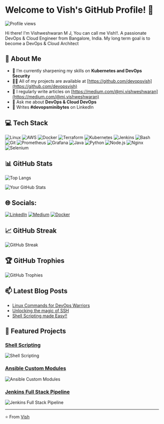 # Welcome to Vish's GitHub Profile! 👋

![Profile views](https://komarev.com/ghpvc/?username=devopsvish&color=blue)

Hi there! I'm Vishweshwaran M J, You can call me Vish!!. A passionate DevOps & Cloud Engineer from Bangalore, India. My long term goal is to become a DevOps & Cloud Architect

## 🚀 About Me
- 🌱 I’m currently sharpening my skills on **Kubernetes and DevOps Security**
- 👨‍💻 All of my projects are available at [https://github.com/devopsvish](https://github.com/devopsvish)
- 📝 I regularly write articles on [https://medium.com/@mj.vishweshwaran](https://medium.com/@mj.vishweshwaran)
- 💬 Ask me about **DevOps & Cloud DevOps**
- 🔔 Writes **#devopsminibytes** on LinkedIn

## 💻 Tech Stack

![Linux](https://img.shields.io/badge/Linux-FCC624?style=flat-square&logo=linux&logoColor=black)
![AWS](https://img.shields.io/badge/AWS-232F3E?style=flat-square&logo=amazon-aws&logoColor=white)
![Docker](https://img.shields.io/badge/Docker-2496ED?style=flat-square&logo=docker&logoColor=white)
![Terraform](https://img.shields.io/badge/Terraform-623CE4?style=flat-square&logo=terraform&logoColor=white)
![Kubernetes](https://img.shields.io/badge/Kubernetes-326CE5?style=flat-square&logo=kubernetes&logoColor=white)
![Jenkins](https://img.shields.io/badge/Jenkins-D24939?style=flat-square&logo=jenkins&logoColor=white)
![Bash](https://img.shields.io/badge/Bash-4EAA25?style=flat-square&logo=gnu-bash&logoColor=white)
![Git](https://img.shields.io/badge/Git-F05032?style=flat-square&logo=git&logoColor=white)
![Prometheus](https://img.shields.io/badge/Prometheus-E6522C?style=flat-square&logo=prometheus&logoColor=white)
![Grafana](https://img.shields.io/badge/Grafana-F46800?style=flat-square&logo=grafana&logoColor=white)
![Java](https://img.shields.io/badge/Java-007396?style=flat-square&logo=java&logoColor=white)
![Python](https://img.shields.io/badge/Python-3776AB?style=flat-square&logo=python&logoColor=white)
![Node.js](https://img.shields.io/badge/Node.js-339933?style=flat-square&logo=node.js&logoColor=white)
![Nginx](https://img.shields.io/badge/Nginx-009639?style=flat-square&logo=nginx&logoColor=white)
![Selenium](https://img.shields.io/badge/Selenium-43B02A?style=flat-square&logo=selenium&logoColor=white)

## 📊 GitHub Stats

![Top Langs](https://github-readme-stats.vercel.app/api/top-langs/?username=devopsvish&layout=compact&theme=radical)

![Your GitHub Stats](https://github-readme-stats.vercel.app/api?username=devopsvish&show_icons=true&theme=radical)


## 🌐 Socials:

[![LinkedIn](https://img.shields.io/badge/-LinkedIn-0077B5?style=flat-square&logo=linkedin&logoColor=white)](https://linkedin.com/in/vishweshwaran-mj)
[![Medium](https://img.shields.io/badge/Medium-12100E?logo=medium&logoColor=white)](https://medium.com/@https://medium.com/@mj.vishweshwaran)
[![Docker](https://img.shields.io/badge/docker-12100E?logo=docker&logoColor=blue)](https://hub.docker.com/u/vishwesh126)


## 📈 GitHub Streak

![GitHub Streak](https://github-readme-streak-stats.herokuapp.com/?user=devopsvish&theme=radical)

## 🏆 GitHub Trophies

![GitHub Trophies](https://github-profile-trophy.vercel.app/?username=devopsvish&theme=radical&no-bg=true&no-frame=true&margin-w=4)

## 📫 Latest Blog Posts

<!-- BLOG-POST-LIST:START -->
- [Linux Commands for DevOps Warriors](https://medium.com/@mj.vishweshwaran/vish-linux-commands-for-devops-warriors-3866e4f4e56)
- [Unlocking the magic of SSH](https://medium.com/@mj.vishweshwaran/vish-unlocking-the-magic-of-ssh-be5c858ab25b)
- [Shell Scripting made Easy!!](https://medium.com/@mj.vishweshwaran/shell-scripting-made-easy-856d3650f806)
<!-- BLOG-POST-LIST:END -->

## 🎨 Featured Projects

### [Shell Scripting](https://github.com/devopsvish/shell-scripting)
![Shell Scripting](https://github-readme-stats.vercel.app/api/pin/?username=devopsvish&repo=shell-scripting&theme=radical)

### [Ansible Custom Modules](https://github.com/devopsvish/ansible-custom-module)
![Ansible Custom Modules](https://github-readme-stats.vercel.app/api/pin/?username=devopsvish&repo=ansible-custom-module&theme=radical)

### [Jenkins Full Stack Pipeline](https://github.com/devopsvish/BoardGameListingWebApp)
![Jenkins Full Stack Pipeline](https://github-readme-stats.vercel.app/api/pin/?username=devopsvish&repo=BoardGameListingWebApp&theme=radical)

---

⭐️ From [Vish](https://github.com/devopsvish)

